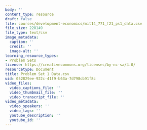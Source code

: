 ```yaml
---
body: ''
content_type: resource
draft: false
file: courses/development-economics/mit14_771_f21_ps1_data.csv
file_size: 228149
file_type: text/csv
image_metadata:
  caption: ''
  credit: ''
  image-alt: ''
learning_resource_types:
- Problem Sets
license: https://creativecommons.org/licenses/by-nc-sa/4.0/
resourcetype: Document
title: Problem Set 1 Data.csv
uid: 052829ee-922c-41f9-b63a-7d798cb91f8c
video_files:
  video_captions_file: ''
  video_thumbnail_file: ''
  video_transcript_file: ''
video_metadata:
  video_speakers: ''
  video_tags: ''
  youtube_description: ''
  youtube_id: ''
---
```

